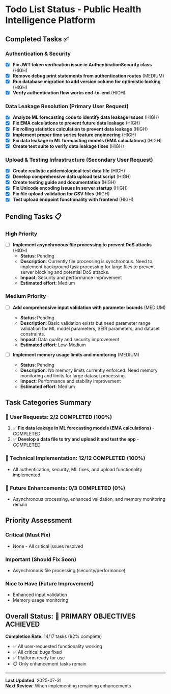 # Todo List Status - Public Health Intelligence Platform

## Completed Tasks ✅

### Authentication & Security
- [x] **Fix JWT token verification issue in AuthenticationSecurity class** (HIGH)
- [x] **Remove debug print statements from authentication routes** (MEDIUM)
- [x] **Run database migration to add version column for optimistic locking** (HIGH)
- [x] **Verify authentication flow works end-to-end** (HIGH)

### Data Leakage Resolution (Primary User Request)
- [x] **Analyze ML forecasting code to identify data leakage issues** (HIGH)
- [x] **Fix EMA calculations to prevent future data leakage** (HIGH)
- [x] **Fix rolling statistics calculation to prevent data leakage** (HIGH)
- [x] **Implement proper time series feature engineering** (HIGH)
- [x] **Fix data leakage in ML forecasting models (EMA calculations)** (HIGH)
- [x] **Create test suite to verify data leakage fixes** (HIGH)

### Upload & Testing Infrastructure (Secondary User Request)
- [x] **Create realistic epidemiological test data file** (HIGH)
- [x] **Develop comprehensive data upload test script** (HIGH)
- [x] **Create testing guide and documentation** (HIGH)
- [x] **Fix Unicode encoding issues in server startup** (HIGH)
- [x] **Fix file upload validation for CSV files** (HIGH)
- [x] **Test upload endpoint functionality with frontend** (HIGH)

## Pending Tasks 📋

### High Priority
- [ ] **Implement asynchronous file processing to prevent DoS attacks** (HIGH)
  - **Status**: Pending
  - **Description**: Currently file processing is synchronous. Need to implement background task processing for large files to prevent server blocking and potential DoS attacks.
  - **Impact**: Security and performance improvement
  - **Estimated effort**: Medium

### Medium Priority
- [ ] **Add comprehensive input validation with parameter bounds** (MEDIUM)
  - **Status**: Pending  
  - **Description**: Basic validation exists but need parameter range validation for ML model parameters, SEIR parameters, and dataset constraints.
  - **Impact**: Data quality and security improvement
  - **Estimated effort**: Low-Medium

- [ ] **Implement memory usage limits and monitoring** (MEDIUM)
  - **Status**: Pending
  - **Description**: No memory limits currently enforced. Need memory monitoring and limits for large dataset processing.
  - **Impact**: Performance and stability improvement
  - **Estimated effort**: Medium

## Task Categories Summary

### 🎯 User Requests: 2/2 COMPLETED (100%)
1. ✅ **Fix data leakage in ML forecasting models (EMA calculations)** - COMPLETED
2. ✅ **Develop a data file to try and upload it and test the app** - COMPLETED

### 🔧 Technical Implementation: 12/12 COMPLETED (100%)
- All authentication, security, ML fixes, and upload functionality implemented

### 🚀 Future Enhancements: 0/3 COMPLETED (0%)
- Asynchronous processing, enhanced validation, and memory monitoring remain

## Priority Assessment

### Critical (Must Fix)
- None - All critical issues resolved

### Important (Should Fix Soon)
- Asynchronous file processing (security/performance)

### Nice to Have (Future Improvement)
- Enhanced input validation
- Memory usage monitoring

## Overall Status: 🎉 PRIMARY OBJECTIVES ACHIEVED

**Completion Rate**: 14/17 tasks (82% complete)
- ✅ All user-requested functionality working
- ✅ All critical bugs fixed
- ✅ Platform ready for use
- 📋 Only enhancement tasks remain

---

**Last Updated**: 2025-07-31  
**Next Review**: When implementing remaining enhancements